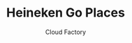 ---
title: 'Heineken Go Places'
author: Cloud Factory
project_image_path: '/images/gallery/heineken-go-places.jpg'
external_url: 'http://goplaces.theheinekencompany.com/en/age-gate'
---